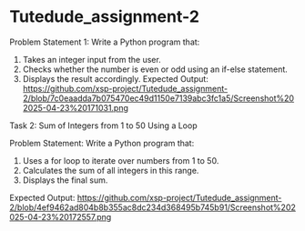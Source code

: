 # Tutedude_assignment-2

Problem Statement 1:  Write a Python program that:
1. 	Takes an integer input from the user.
2. 	Checks whether the number is even or odd using an if-else statement.
3. 	Displays the result accordingly.
Expected Output:
https://github.com/xsp-project/Tutedude_assignment-2/blob/7c0eaadda7b075470ec49d1150e7139abc3fc1a5/Screenshot%202025-04-23%20171031.png

Task 2: Sum of Integers from 1 to 50 Using a Loop
 
Problem Statement: Write a Python program that:
1.   Uses a for loop to iterate over numbers from 1 to 50.
2.   Calculates the sum of all integers in this range.
3.   Displays the final sum.
 
Expected Output:
https://github.com/xsp-project/Tutedude_assignment-2/blob/4ef9462ad804b8b355ac8dc234d368495b745b91/Screenshot%202025-04-23%20172557.png
